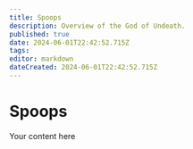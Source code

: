 ```yaml
---
title: Spoops
description: Overview of the God of Undeath.
published: true
date: 2024-06-01T22:42:52.715Z
tags: 
editor: markdown
dateCreated: 2024-06-01T22:42:52.715Z
---
```


# Spoops
Your content here
